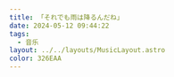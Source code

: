 ```yaml
---
title: 「それでも雨は降るんだね」
date: 2024-05-12 09:44:22
tags: 
  - 音乐
layout: ../../layouts/MusicLayout.astro
color: 326EAA
---
```

<div id="albums">
    <div id="ツユ">
        <script>
            const ap = new APlayer({
                container: document.getElementById('aplayer'),
                mini: false,
                autoplay: false,
                theme: '#326EAA',
                loop: 'all',
                order: 'random',
                preload: 'auto',
                volume: 0.3,
                mutex: true,
                listFolded: false,
                listMaxHeight: 90,
                audio: [
                    {
                        name: 'それでも雨は降るんだね',
                        artist: 'ツユ',
                        url: 'https://github.com/Resalia/music3/raw/refs/heads/main/%E3%81%9D%E3%82%8C%E3%81%A7%E3%82%82%E9%9B%A8%E3%81%AF%E9%99%8D%E3%82%8B%E3%82%93%E3%81%A0%E3%81%AD/01.%20%E3%81%9D%E3%82%8C%E3%81%A7%E3%82%82%E9%9B%A8%E3%81%AF%E9%99%8D%E3%82%8B%E3%82%93%E3%81%A0%E3%81%AD.flac',
                        cover: '/images/それでも雨は降るんだね.jpg'
                    }
                ]
            });
        </script>
    </div>
</div>

